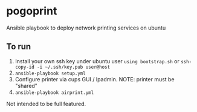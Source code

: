 # pogoprint
Ansible playbook to deploy network printing services on ubuntu

## To run
1. Install your own ssh key under ubuntu user `using bootstrap.sh` or `ssh-copy-id -i ~/.ssh/key.pub user@host`
2. ```ansible-playbook setup.yml```
3. Configure printer via cups GUI / lpadmin. NOTE: printer must be "shared"
4. ```ansible-playbook airprint.yml```

Not intended to be full featured.
